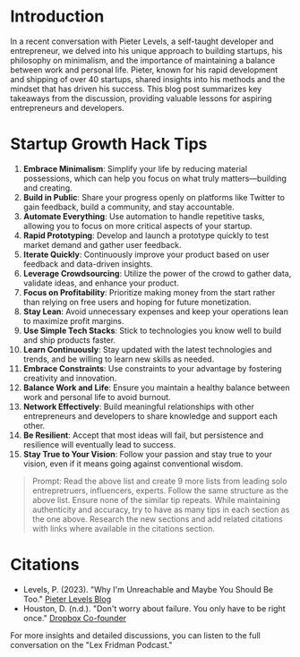 # Introduction

In a recent conversation with Pieter Levels, a self-taught developer and entrepreneur, we delved into his unique approach to building startups, his philosophy on minimalism, and the importance of maintaining a balance between work and personal life. Pieter, known for his rapid development and shipping of over 40 startups, shared insights into his methods and the mindset that has driven his success. This blog post summarizes key takeaways from the discussion, providing valuable lessons for aspiring entrepreneurs and developers.

# Startup Growth Hack Tips

1. **Embrace Minimalism**: Simplify your life by reducing material possessions, which can help you focus on what truly matters—building and creating.
2. **Build in Public**: Share your progress openly on platforms like Twitter to gain feedback, build a community, and stay accountable.
3. **Automate Everything**: Use automation to handle repetitive tasks, allowing you to focus on more critical aspects of your startup.
4. **Rapid Prototyping**: Develop and launch a prototype quickly to test market demand and gather user feedback.
5. **Iterate Quickly**: Continuously improve your product based on user feedback and data-driven insights.
6. **Leverage Crowdsourcing**: Utilize the power of the crowd to gather data, validate ideas, and enhance your product.
7. **Focus on Profitability**: Prioritize making money from the start rather than relying on free users and hoping for future monetization.
8. **Stay Lean**: Avoid unnecessary expenses and keep your operations lean to maximize profit margins.
9. **Use Simple Tech Stacks**: Stick to technologies you know well to build and ship products faster.
10. **Learn Continuously**: Stay updated with the latest technologies and trends, and be willing to learn new skills as needed.
11. **Embrace Constraints**: Use constraints to your advantage by fostering creativity and innovation.
12. **Balance Work and Life**: Ensure you maintain a healthy balance between work and personal life to avoid burnout.
13. **Network Effectively**: Build meaningful relationships with other entrepreneurs and developers to share knowledge and support each other.
14. **Be Resilient**: Accept that most ideas will fail, but persistence and resilience will eventually lead to success.
15. **Stay True to Your Vision**: Follow your passion and stay true to your vision, even if it means going against conventional wisdom.

> Prompt: Read the above list and create 9 more lists from leading solo entrepretruers, influencers, experts. Follow the same structure as the above list. Ensure none of the similar tip repeats. While maintaining authenticity and accuracy, try to have as many tips in each section as the one above. Research the new sections and add related citations with links where available in the citations section.

# Citations

- Levels, P. (2023). "Why I'm Unreachable and Maybe You Should Be Too." [Pieter Levels Blog](https://levels.io/why-im-unreachable-and-maybe-you-should-be-too/)
- Houston, D. (n.d.). "Don't worry about failure. You only have to be right once." [Dropbox Co-founder](https://www.dropbox.com/)

For more insights and detailed discussions, you can listen to the full conversation on the "Lex Fridman Podcast."
